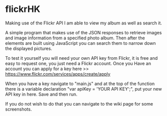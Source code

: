 # flickrHK
Making use of the Flickr API I am able to view my album as well as search it.

A simple program that makes use of the JSON responses to retrieve images and image information from a specified photo album. Then after the elements are built using JavaScript you can search them to narrow down the displayed pictures. 

To test it yourself you will need your own API key from Flickr, it is free and easy to request one, you just need a Flickr account.
Once you Have an account you can apply for a key here >> https://www.flickr.com/services/apps/create/apply

When you have a key navigate to "main.js" and at the top of the function there is a variable declaration "var apiKey = 'YOUR API KEY';", put your new API key in here. Save and then run.

If you do not wish to do that you can navigate to the wiki page for some screenshots.

